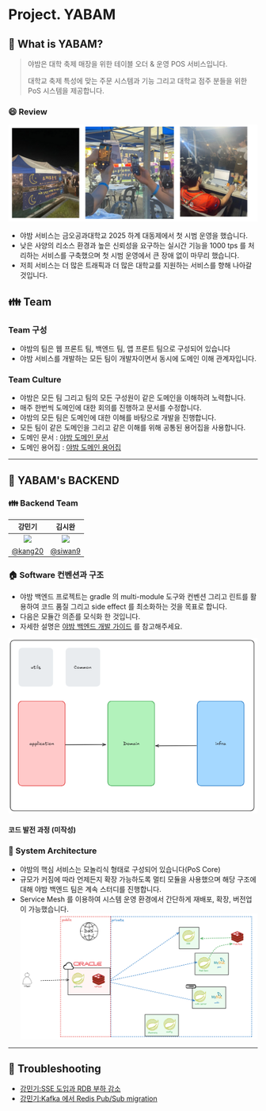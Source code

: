 # Project. YABAM

## 🙋 What is YABAM?

> 야밤은 대학 축제 매장을 위한 테이블 오더 & 운영 POS 서비스입니다.
>
> 대학교 축제 특성에 맞는 주문 시스템과 기능 그리고 대학교 점주 분들을 위한 PoS 시스템을 제공합니다.

### 😄 Review

![img.png](./resources/img.png)

- 야밤 서비스는 금오공과대학교 2025 하계 대동제에서 첫 시범 운영을 했습니다.
- 낮은 사양의 리소스 환경과 높은 신뢰성을 요구하는 실시간 기능을 1000 tps 를 처리하는 서비스를 구축했으며 첫 시범 운영에서 큰 장애 없이 마무리 했습니다.
- 저희 서비스는 더 많은 트래픽과 더 많은 대학교를 지원하는 서비스를 향해 나아갈 것입니다.

## 👪 Team

### Team 구성

- 야밤의 팀은 웹 프론트 팀, 백엔드 팀, 앱 프론트 팀으로 구성되어 있습니다
- 야밤 서비스를 개발하는 모든 팀이 개발자이면서 동시에 도메인 이해 관계자입니다.

### Team Culture

- 야밤은 모든 팀 그리고 팀의 모든 구성원이 같은 도메인을 이해하려 노력합니다.
- 매주 한번씩 도메인에 대한 회의를 진행하고 문서를 수정합니다.
- 야밤의 모든 팀은 도메인에 대한 이해를 바탕으로 개발을 진행합니다.
- 모든 팀이 같은 도메인을 그리고 같은 이해를 위해 공통된 용어집을 사용합니다.
- 도메인 문서 : [야밤 도메인 문서](./docs/도메인_유스케이스.md)
- 도메인 용어집 : [야밤 도메인 용어집](./docs/도메인_용어집.md)

----

## 🌱 YABAM's BACKEND

### 👪 Backend Team

|                                     강민기                                      |                                      김시완                                      |
|:----------------------------------------------------------------------------:|:-----------------------------------------------------------------------------:|
| <img src="https://avatars.githubusercontent.com/u/75325326?v=4" width="80"/> | <img src="https://avatars.githubusercontent.com/u/128140195?v=4" width="80"/> | 
|                     [@kang20](https://github.com/kang20)                     |                     [@siwan9](https://github.com/siwan9)                      |   

### 🏠 Software 컨벤션과 구조

- 야밤 백엔드 프로젝트는 gradle 의 multi-module 도구와 컨벤션 그리고 린트를 활용하여 코드 품질 그리고 side effect 를 최소화하는 것을 목표로 합니다.
- 다음은 모듈간 의존를 모식화 한 것입니다.
- 자세한 설명은 [야밤 백엔드 개발 가이드](./domain/domain-pos/docs/guide/개발_가이드.md) 를 참고해주세요.

![img.png](./resources/img3.png)

#### 코드 발전 과정 (미작성)

### 🏢 System Architecture

- 야밤의 핵심 서비스는 모놀리식 형태로 구성되어 있습니다(PoS Core)
- 규모가 커짐에 따라 언제든지 확장 가능하도록 멀티 모듈을 사용했으며 해당 구조에 대해 야밤 백엔드 팀은 계속 스터디를 진행합니다.
- Service Mesh 를 이용하여 시스템 운영 환경에서 간단하게 재배포, 확장, 버전업이 가능했습니다.
  ![img.png](./resources/img2.png)

---

## 🐞 Troubleshooting

- [강민기:SSE 도입과 RDB 부하 감소](https://kkangmg.tistory.com/113)
- [강민기:Kafka 에서 Redis Pub/Sub migration](https://kkangmg.tistory.com/115)
